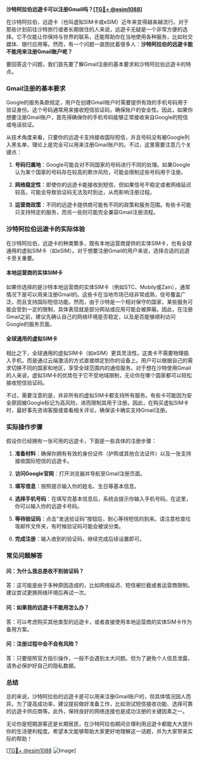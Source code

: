 **沙特阿拉伯远遊卡可以注册Gmail吗？[[TG💪+ @esim1088](https://t.me/s/esim1088)]**

在沙特阿拉伯，远遊卡（也叫虚拟SIM卡或eSIM）近年来变得越来越流行。对于那些计划前往沙特旅行或者长期居住的人来说，远遊卡无疑是一个非常方便的选择。它不仅能让你保持与世界的联系，还能帮助你在当地使用各种服务，比如社交媒体、银行应用等。然而，有一个问题一直困扰着很多人：**沙特阿拉伯的远遊卡能不能用来注册Gmail账户呢？**

要回答这个问题，我们首先要了解Gmail注册的基本要求和沙特阿拉伯远遊卡的特点。

### Gmail注册的基本要求

Google的服务条款规定，用户在创建Gmail账户时需要提供有效的手机号码用于验证身份。这个号码通常用来接收短信验证码，确保账户的安全性。因此，如果你想要注册Gmail账户，首先得确保你的手机号码能够正常接收来自Google的短信或电话验证。

从技术角度来看，只要你的远遊卡支持接收国际短信，并且号码没有被Google列入黑名单，理论上是完全可以用来注册Gmail账户的。不过，这里需要注意几个关键点：

1. **号码归属地**：Google可能会对不同国家的号码进行不同的处理。如果Google认为某个国家的号码存在较高的欺诈风险，可能会限制这些号码用于注册。
   
2. **网络稳定性**：即使你的远遊卡能接收到短信，但如果信号不稳定或者网络延迟较高，可能会导致验证码无法及时到达，从而影响注册过程。

3. **运营商政策**：不同的远遊卡提供商可能有不同的政策和服务范围。有些卡可能只支持特定的服务，而另一些则可能完全兼容Gmail注册流程。

### 沙特阿拉伯远遊卡的实际体验

在沙特阿拉伯，远遊卡的种类繁多，既有本地运营商提供的实体SIM卡，也有全球通用的虚拟SIM卡（如eSIM）。对于想要注册Gmail的用户来说，选择合适的远遊卡至关重要。

#### 本地运营商的实体SIM卡

如果你选择的是沙特本地运营商的实体SIM卡（例如STC、Mobily或Zain），通常情况下是可以用来注册Gmail的。这些卡在当地市场已经非常成熟，信号覆盖广泛，而且支持国际短信功能。然而，由于沙特是一个相对保守的国家，某些服务可能会受到一定的限制，具体表现就是部分网站或应用可能会被屏蔽。因此，在注册Gmail之前，建议先确认自己的网络环境是否稳定，以及是否能够顺利访问Google的服务页面。

#### 全球通用的虚拟SIM卡

相比之下，全球通用的虚拟SIM卡（如eSIM）更具灵活性。这类卡不需要物理插入手机，而是通过云端激活的方式直接绑定到你的设备上。用户可以根据自己的需求切换不同的国家和地区，享受全球范围内的通信服务。对于想在沙特使用Gmail的人来说，虚拟SIM卡的优势在于它不受地域限制，无论你在哪个国家都可以轻松接收短信验证码。

不过，需要注意的是，并非所有的虚拟SIM卡都支持所有服务。有些卡可能因为安全原因被Google标记为高风险，进而限制其用于注册。因此，在购买虚拟SIM卡时，最好事先咨询客服或查看相关评论，确保该卡确实支持Gmail注册。

### 实际操作步骤

假设你已经拥有一张可用的远遊卡，下面是一些具体的注册步骤：

1. **准备材料**：确保你拥有有效的身份证件（护照或其他合法证件）以及一张支持接收国际短信的远遊卡。

2. **访问Google官网**：打开浏览器并导航至Gmail注册页面。

3. **填写信息**：按照提示输入你的姓名、生日等基本信息。

4. **选择手机号码**：在填写完基本信息后，系统会提示你输入手机号码。在这里，你可以输入你的远遊卡号码。

5. **等待验证码**：点击“发送验证码”按钮后，耐心等待短信的到来。请注意检查垃圾邮件文件夹，有时候验证码可能会被误分类。

6. **完成注册**：输入收到的验证码，继续完成后续设置即可。

### 常见问题解答

#### 问：为什么我总是收不到验证码？
答：这可能是由于多种原因造成的，比如网络延迟、短信被拦截或者运营商限制。建议尝试更换网络环境后再试一次。

#### 问：如果我的远遊卡不能用怎么办？
答：可以考虑购买其他类型的远遊卡，或者直接使用本地运营商的实体SIM卡作为备用方案。

#### 问：注册过程中会不会有风险？
答：只要按照官方指引操作，一般不会遇到太大问题。但为了避免个人信息泄露，请务必保护好自己的隐私数据。

### 总结

总的来说，沙特阿拉伯的远遊卡是可以用来注册Gmail账户的，但具体情况因人而异。为了提高成功率，建议提前做好准备工作，比如测试短信接收功能、选择可靠的远遊卡供应商等。此外，保持良好的网络连接也是成功注册的关键因素之一。

无论你是短期游客还是长期居民，在沙特阿拉伯期间合理利用远遊卡都能大大提升你的生活便利程度。希望本文能够帮助大家更好地理解这一话题，并为大家带来实际的帮助！

[[TG💪+ @esim1088](https://t.me/s/esim1088) ![Image](https://i.postimg.cc/4NQfJmqS/Snipaste-2025-05-13-00-14-12.png)]